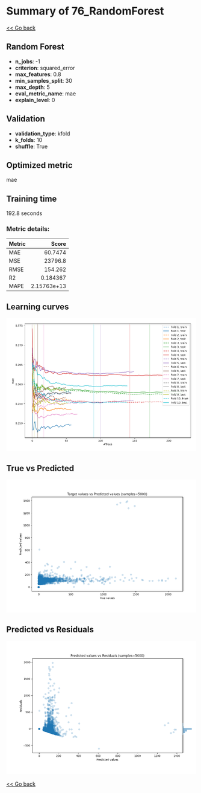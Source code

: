 # Summary of 76_RandomForest

[<< Go back](../README.md)


## Random Forest
- **n_jobs**: -1
- **criterion**: squared_error
- **max_features**: 0.8
- **min_samples_split**: 30
- **max_depth**: 5
- **eval_metric_name**: mae
- **explain_level**: 0

## Validation
 - **validation_type**: kfold
 - **k_folds**: 10
 - **shuffle**: True

## Optimized metric
mae

## Training time

192.8 seconds

### Metric details:
| Metric   |           Score |
|:---------|----------------:|
| MAE      |    60.7474      |
| MSE      | 23796.8         |
| RMSE     |   154.262       |
| R2       |     0.184367    |
| MAPE     |     2.15763e+13 |



## Learning curves
![Learning curves](learning_curves.png)
## True vs Predicted

![True vs Predicted](true_vs_predicted.png)


## Predicted vs Residuals

![Predicted vs Residuals](predicted_vs_residuals.png)



[<< Go back](../README.md)
